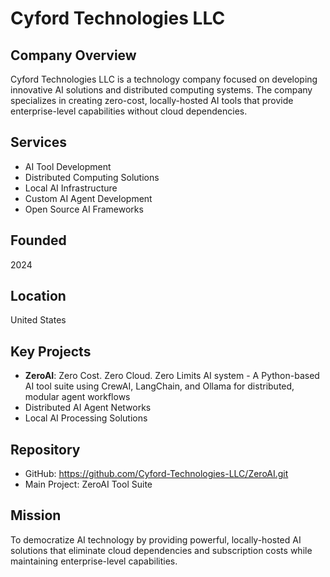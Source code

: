 # Cyford Technologies LLC

## Company Overview
Cyford Technologies LLC is a technology company focused on developing innovative AI solutions and distributed computing systems. The company specializes in creating zero-cost, locally-hosted AI tools that provide enterprise-level capabilities without cloud dependencies.

## Services
- AI Tool Development
- Distributed Computing Solutions
- Local AI Infrastructure
- Custom AI Agent Development
- Open Source AI Frameworks

## Founded
2024

## Location
United States

## Key Projects
- **ZeroAI**: Zero Cost. Zero Cloud. Zero Limits AI system - A Python-based AI tool suite using CrewAI, LangChain, and Ollama for distributed, modular agent workflows
- Distributed AI Agent Networks
- Local AI Processing Solutions

## Repository
- GitHub: https://github.com/Cyford-Technologies-LLC/ZeroAI.git
- Main Project: ZeroAI Tool Suite

## Mission
To democratize AI technology by providing powerful, locally-hosted AI solutions that eliminate cloud dependencies and subscription costs while maintaining enterprise-level capabilities.